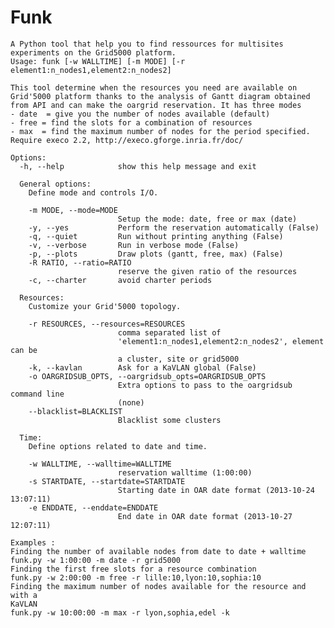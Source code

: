 Funk
====

    A Python tool that help you to find ressources for multisites experiments on the Grid5000 platform.
    Usage: funk [-w WALLTIME] [-m MODE] [-r element1:n_nodes1,element2:n_nodes2]  
    
    This tool determine when the resources you need are available on
    Grid'5000 platform thanks to the analysis of Gantt diagram obtained
    from API and can make the oargrid reservation. It has three modes
    - date  = give you the number of nodes available (default)
    - free = find the slots for a combination of resources
    - max  = find the maximum number of nodes for the period specified.
    Require execo 2.2, http://execo.gforge.inria.fr/doc/

    Options:
      -h, --help            show this help message and exit
    
      General options:
        Define mode and controls I/O.
    
        -m MODE, --mode=MODE
                            Setup the mode: date, free or max (date)
        -y, --yes           Perform the reservation automatically (False)
        -q, --quiet         Run without printing anything (False)
        -v, --verbose       Run in verbose mode (False)
        -p, --plots         Draw plots (gantt, free, max) (False)
        -R RATIO, --ratio=RATIO
                            reserve the given ratio of the resources
        -c, --charter       avoid charter periods
    
      Resources:
        Customize your Grid'5000 topology.
    
        -r RESOURCES, --resources=RESOURCES
                            comma separated list of
                            'element1:n_nodes1,element2:n_nodes2', element can be
                            a cluster, site or grid5000
        -k, --kavlan        Ask for a KaVLAN global (False)
        -o OARGRIDSUB_OPTS, --oargridsub_opts=OARGRIDSUB_OPTS
                            Extra options to pass to the oargridsub command line
                            (none)
        --blacklist=BLACKLIST
                            Blacklist some clusters
    
      Time:
        Define options related to date and time.
    
        -w WALLTIME, --walltime=WALLTIME
                            reservation walltime (1:00:00)
        -s STARTDATE, --startdate=STARTDATE
                            Starting date in OAR date format (2013-10-24 13:07:11)
        -e ENDDATE, --enddate=ENDDATE
                            End date in OAR date format (2013-10-27 12:07:11)
    
    Examples :
    Finding the number of available nodes from date to date + walltime
    funk.py -w 1:00:00 -m date -r grid5000
    Finding the first free slots for a resource combination
    funk.py -w 2:00:00 -m free -r lille:10,lyon:10,sophia:10
    Finding the maximum number of nodes available for the resource and with a
    KaVLAN
    funk.py -w 10:00:00 -m max -r lyon,sophia,edel -k


